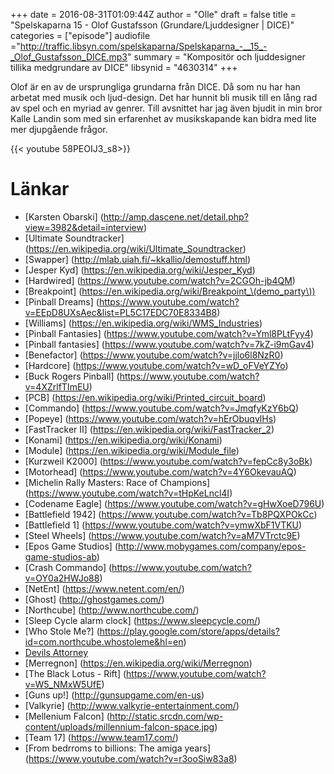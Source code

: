 +++
date = 2016-08-31T01:09:44Z
author = "Olle"
draft = false
title = "Spelskaparna 15 - Olof Gustafsson (Grundare/Ljuddesigner | DICE)"
categories = ["episode"]
audiofile ="http://traffic.libsyn.com/spelskaparna/Spelskaparna_-__15_-_Olof_Gustafsson_DICE.mp3"
summary = "Kompositör och ljuddesigner tillika medgrundare av DICE"
libsynid = "4630314"
+++

Olof är en av de ursprungliga grundarna från DICE. Då som nu har han
arbetat med musik och ljud-design. Det har hunnit bli musik till en lång
rad av spel och en myriad av genrer. Till avsnittet har jag även
bjudit in min bror Kalle Landin som med sin erfarenhet av musikskapande
kan bidra med lite mer djupgående frågor.


<div style="margin-top: 1em; margin-bottom: 1em;">

{{< youtube 58PEOIJ3_s8>}}
</div>

# Länkar
* [Karsten Obarski] (http://amp.dascene.net/detail.php?view=3982&detail=interview)
* [Ultimate Soundtracker] (https://en.wikipedia.org/wiki/Ultimate_Soundtracker)
* [Swapper] (http://mlab.uiah.fi/~kkallio/demostuff.html)
* [Jesper Kyd] (https://en.wikipedia.org/wiki/Jesper_Kyd)
* [Hardwired] (https://www.youtube.com/watch?v=2CGOh-jb4QM)
* [Breakpoint] (https://en.wikipedia.org/wiki/Breakpoint_\(demo_party\))
* [Pinball Dreams] (https://www.youtube.com/watch?v=EEpD8UXsAec&list=PL5C17EDC70E8334B8)
* [Williams] (https://en.wikipedia.org/wiki/WMS_Industries)
* [Pinball Fantasies] (https://www.youtube.com/watch?v=Yml8PLtFyy4)
* [Pinball fantasies] (https://www.youtube.com/watch?v=7kZ-i9mGav4)
* [Benefactor] (https://www.youtube.com/watch?v=jjlo6l8NzR0)
* [Hardcore] (https://www.youtube.com/watch?v=wD_oFVeYZYo)
* [Buck Rogers Pinball] (https://www.youtube.com/watch?v=4XZrlfTImEU)
* [PCB] (https://en.wikipedia.org/wiki/Printed_circuit_board)
* [Commando] (https://www.youtube.com/watch?v=JmqfyKzY6bQ)
* [Popeye] (https://www.youtube.com/watch?v=hErObuqvlHs)
* [FastTracker II] (https://en.wikipedia.org/wiki/FastTracker_2)
* [Konami] (https://en.wikipedia.org/wiki/Konami)
* [Module] (https://en.wikipedia.org/wiki/Module_file)
* [Kurzweil K2000] (https://www.youtube.com/watch?v=fepCc8y3oBk)
* [Motorhead] (https://www.youtube.com/watch?v=4Y6OkevauAQ)
* [Michelin Rally Masters: Race of Champions] (https://www.youtube.com/watch?v=tHpKeLncl4I)
* [Codename Eagle] (https://www.youtube.com/watch?v=gHwXoeD796U)
* [Battlefield 1942] (https://www.youtube.com/watch?v=Tb8PQXPOkCc)
* [Battlefield 1] (https://www.youtube.com/watch?v=ymwXbF1VTKU)
* [Steel Wheels] (https://www.youtube.com/watch?v=aM7VTrctc9E)
* [Epos Game Studios] (http://www.mobygames.com/company/epos-game-studios-ab)
* [Crash Commando] (https://www.youtube.com/watch?v=OY0a2HWJo88)
* [NetEnt] (https://www.netent.com/en/)
* [Ghost] (http://ghostgames.com/)
* [Northcube] (http://www.northcube.com/)
* [Sleep Cycle alarm clock] (https://www.sleepcycle.com/)
* [Who Stole Me?] (https://play.google.com/store/apps/details?id=com.northcube.whostoleme&hl=en)
* [Devils Attorney ](https://play.google.com/store/apps/details?id=com.senri.da&hl=en)
* [Merregnon] (https://en.wikipedia.org/wiki/Merregnon)
* [The Black Lotus - Rift] (https://www.youtube.com/watch?v=W5_NMxW5UfE)
* [Guns up!] (http://gunsupgame.com/en-us)
* [Valkyrie] (http://www.valkyrie-entertainment.com/)
* [Mellenium Falcon] (http://static.srcdn.com/wp-content/uploads/millennium-falcon-space.jpg)
* [Team 17] (https://www.team17.com/)
* [From bedrroms to billions: The amiga years] (https://www.youtube.com/watch?v=r3ooSiw83a8)

